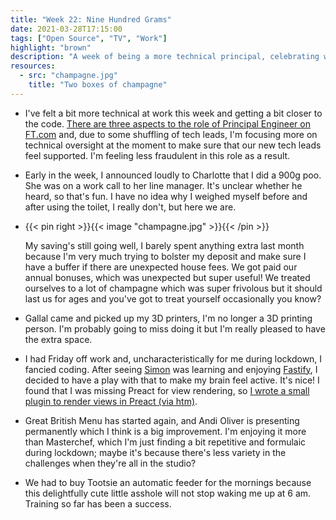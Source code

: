 ```yaml
---
title: "Week 22: Nine Hundred Grams"
date: 2021-03-28T17:15:00
tags: ["Open Source", "TV", "Work"]
highlight: "brown"
description: "A week of being a more technical principal, celebrating with champagne, learning something new, and oversharing."
resources:
  - src: "champagne.jpg"
    title: "Two boxes of champagne"
---
```


  * I've felt a bit more technical at work this week and getting a bit closer to the code. [There are three aspects to the role of Principal Engineer on FT.com](https://www.annashipman.co.uk/jfdi/delegating-to-a-team.html#colour-coding-types-of-work) and, due to some shuffling of tech leads, I'm focusing more on technical oversight at the moment to make sure that our new tech leads feel supported. I'm feeling less fraudulent in this role as a result.

  * Early in the week, I announced loudly to Charlotte that I did a 900g poo. She was on a work call to her line manager. It's unclear whether he heard, so that's fun. I have no idea why I weighed myself before and after using the toilet, I really don't, but here we are.

  * {{< pin right >}}{{< image "champagne.jpg" >}}{{< /pin >}}
  
    My saving's still going well, I barely spent anything extra last month because I'm very much trying to bolster my deposit and make sure I have a buffer if there are unexpected house fees. We got paid our annual bonuses, which was unexpected but super useful! We treated ourselves to a lot of champagne which was super frivolous but it should last us for ages and you've got to treat yourself occasionally you know?

  * Gallal came and picked up my 3D printers, I'm no longer a 3D printing person. I'm probably going to miss doing it but I'm really pleased to have the extra space.

  * I had Friday off work and, uncharacteristically for me during lockdown, I fancied coding. After seeing [Simon](https://twitter.com/simonplend) was learning and enjoying [Fastify](https://www.fastify.io/), I decided to have a play with that to make my brain feel active. It's nice! I found that I was missing Preact for view rendering, so [I wrote a small plugin to render views in Preact (via htm)](https://github.com/rowanmanning/fastify-htm-preact-views#readme).

  * Great British Menu has started again, and Andi Oliver is presenting permanently which I think is a big improvement. I'm enjoying it more than Masterchef, which I'm just finding a bit repetitive and formulaic during lockdown; maybe it's because there's less variety in the challenges when they're all in the studio?

  * We had to buy Tootsie an automatic feeder for the mornings because this delightfully cute little asshole will not stop waking me up at 6 am. Training so far has been a success.
